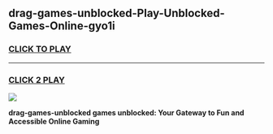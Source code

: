 
## drag-games-unblocked-Play-Unblocked-Games-Online-gyo1i
<h3>
<a href="https://premium76.site?title=drag-games-unblocked&ref=24A">CLICK TO PLAY</a></h3>
<hr>

<h3>
<a href="https://premium76.site?title=drag-games-unblocked&ref=24A">CLICK 2 PLAY</a>
  
</h3>

<a href="https://premium76.site?title=drag-games-unblocked&ref=24A"><img src="https://clearcache.store/games.png"></a>


**drag-games-unblocked games unblocked: Your Gateway to Fun and Accessible Online Gaming**
